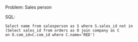 Problem: Sales person

SQL:

```
Select name from salesperson as S where S.sales_id not in   
(Select sales_id from orders as O join company as C
on O.com_id=C.com_id where C.name='RED')
```

